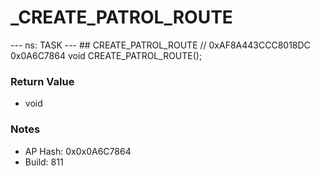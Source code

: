 # _CREATE_PATROL_ROUTE

--- ns: TASK --- ## CREATE_PATROL_ROUTE  // 0xAF8A443CCC8018DC 0x0A6C7864 void CREATE_PATROL_ROUTE();

### Return Value
* void

### Notes
* AP Hash: 0x0x0A6C7864
* Build: 811

